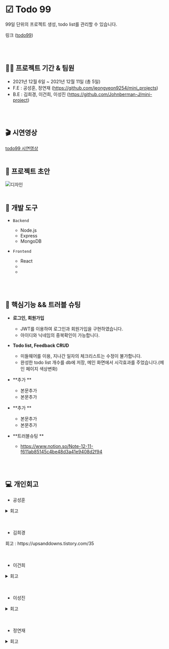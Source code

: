 
  # ☑ Todo 99 

99일 단위의 프로젝트 생성, todo list를 관리할 수 있습니다.

링크
([todo99](http://test-go99.s3-website.ap-northeast-2.amazonaws.com))

<br/>
<br/>

## 👨‍💻 프로젝트 기간 & 팀원

- 2021년 12월 6일 ~ 2021년 12월 11일 (총 5일)
- F.E : 공성훈, 정연재 (https://github.com/jeongyeon9254/mini_projects)
- B.E : 김희경, 이건희, 이성진 (https://github.com/Johnberman-J/mini-project)

<br/>
<br/>


## 🎬 시연영상

[todo99 시연영상]()
<br/>
<br/>

## 🎨 프로젝트 초안

![디자인](https://s3.us-west-2.amazonaws.com/secure.notion-static.com/908f40ad-09ba-4ad7-869a-bc61adb708da/Untitled.png?X-Amz-Algorithm=AWS4-HMAC-SHA256&X-Amz-Content-Sha256=UNSIGNED-PAYLOAD&X-Amz-Credential=AKIAT73L2G45EIPT3X45%2F20211211%2Fus-west-2%2Fs3%2Faws4_request&X-Amz-Date=20211211T033736Z&X-Amz-Expires=86400&X-Amz-Signature=c40efacfd5c5e19193a9538bde3edffbcd55e970caa50dc02978317a7dd1875d&X-Amz-SignedHeaders=host&response-content-disposition=filename%20%3D%22Untitled.png%22&x-id=GetObject)
<br/>
<br/>



## 🔨 개발 도구

- `Backend`
   - Node.js
   - Express
   - MongoDB


- `Frontend`
   - React
   -
   -
<br/>
<br/>



## 📖 핵심기능 && 트러블 슈팅

+ **로그인, 회원가입**   
  - JWT를 이용하여 로그인과 회원가입을 구현하였습니다.   
  - 아이디와 닉네임의 중복확인이 가능합니다.      

+ **Todo list, Feedback CRUD**
  - 미들웨어를 이용, 지나간 일자의 체크리스트는 수정이 불가합니다.   
  - 완성한 todo list 개수를 db에 저장, 메인 화면에서 시각효과를 주었습니다.(메인 페이지 색상변화)    
   
+ **추가 **   
  - 본문추가
  - 본문추가

+ **추가 **   
  - 본문추가
  - 본문추가

+ **트러블슈팅 **   
  - https://www.notion.so/Note-12-11-f611ab85145c4be48d3a41e9408d2f94
  
<br/>
<br/>

## 💻 개인회고

 - 공성훈
<details markdown="1">
<summary>회고</summary>
 본문 수정 또는 블로그 링크
</details>
<br>
<br>


 - 김희경
<summary>회고 : https://upsanddowns.tistory.com/35 </summary> 

<br/>
<br/>

 - 이건희
<details markdown="1">
<br>
<summary>회고</summary>
   본문 수정 또는 블로그 링크
</details>
<br/>
<br/>

 - 이성진
<details markdown="1">
<br>
<summary>회고</summary>
   본문 수정 또는 블로그 링크
</details>
<br/>
<br/>

 - 정연재
<details markdown="1">
<br>
<summary>회고</summary>
  본문 수정 블로그 링크
</details>
<br/>
<br/>

